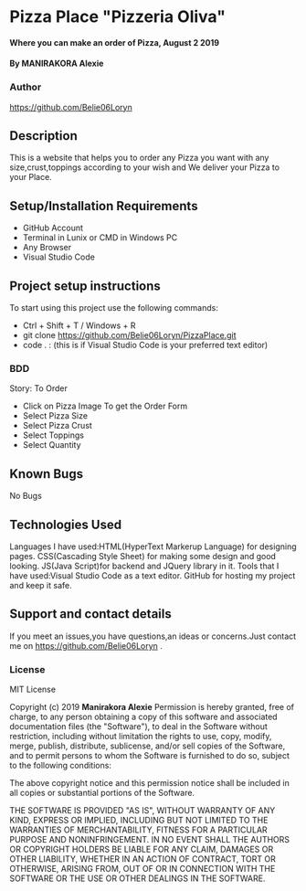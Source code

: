 # Pizza Place "Pizzeria Oliva"
#### Where you can make an order of Pizza, August 2 2019
#### By MANIRAKORA Alexie
### Author
https://github.com/Belie06Loryn
## Description
This is a website that helps you to order any Pizza you want with any size,crust,toppings according to your wish and We deliver your Pizza to your Place. 
## Setup/Installation Requirements
* GitHub Account
* Terminal in Lunix or CMD in Windows PC
* Any Browser
* Visual Studio Code 
## Project setup instructions
To start using this project use the following commands:
* Ctrl + Shift + T   /  Windows + R
* git clone https://github.com/Belie06Loryn/PizzaPlace.git
* code . :  (this is if Visual Studio Code is your preferred text editor)
### BDD
Story: To Order 
* Click on Pizza Image To get the Order Form
* Select Pizza Size
* Select Pizza Crust
* Select Toppings
* Select Quantity
## Known Bugs
No Bugs
## Technologies Used
Languages I have used:HTML(HyperText Markerup Language) for designing pages.
                     CSS(Cascading Style Sheet) for making some design and good looking.
                     JS(Java Script)for backend and JQuery library in it.
Tools that I have used:Visual Studio Code as a text editor.
                       GitHub for hosting my project and keep it safe.
## Support and contact details
If you meet an issues,you have questions,an ideas or concerns.Just contact me on https://github.com/Belie06Loryn .
### License
MIT License

Copyright (c) 2019 **Manirakora Alexie**
Permission is hereby granted, free of charge, to any person obtaining a copy
of this software and associated documentation files (the "Software"), to deal
in the Software without restriction, including without limitation the rights
to use, copy, modify, merge, publish, distribute, sublicense, and/or sell
copies of the Software, and to permit persons to whom the Software is
furnished to do so, subject to the following conditions:

The above copyright notice and this permission notice shall be included in all
copies or substantial portions of the Software.

THE SOFTWARE IS PROVIDED "AS IS", WITHOUT WARRANTY OF ANY KIND, EXPRESS OR
IMPLIED, INCLUDING BUT NOT LIMITED TO THE WARRANTIES OF MERCHANTABILITY,
FITNESS FOR A PARTICULAR PURPOSE AND NONINFRINGEMENT. IN NO EVENT SHALL THE
AUTHORS OR COPYRIGHT HOLDERS BE LIABLE FOR ANY CLAIM, DAMAGES OR OTHER
LIABILITY, WHETHER IN AN ACTION OF CONTRACT, TORT OR OTHERWISE, ARISING FROM,
OUT OF OR IN CONNECTION WITH THE SOFTWARE OR THE USE OR OTHER DEALINGS IN THE
SOFTWARE.

